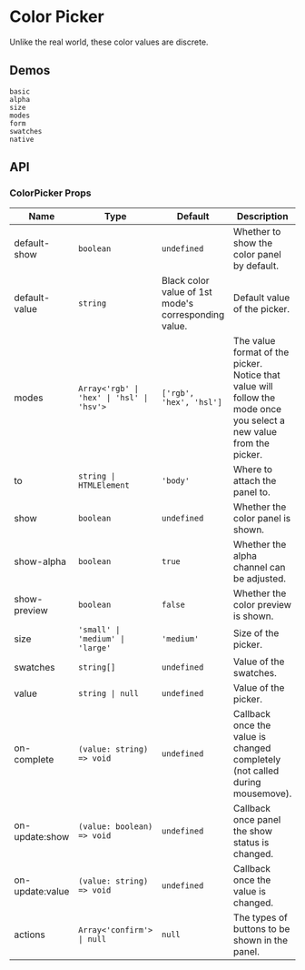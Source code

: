 # Color Picker

Unlike the real world, these color values are discrete.

## Demos

```demo
basic
alpha
size
modes
form
swatches
native
```

## API

### ColorPicker Props

| Name | Type | Default | Description |
| --- | --- | --- | --- |
| default-show | `boolean` | `undefined` | Whether to show the color panel by default. |
| default-value | `string` | Black color value of 1st mode's corresponding value. | Default value of the picker. |
| modes | `Array<'rgb' \| 'hex' \| 'hsl' \| 'hsv'>` | `['rgb', 'hex', 'hsl']` | The value format of the picker. Notice that value will follow the mode once you select a new value from the picker. |
| to | `string \| HTMLElement` | `'body'` | Where to attach the panel to. |
| show | `boolean` | `undefined` | Whether the color panel is shown. |
| show-alpha | `boolean` | `true` | Whether the alpha channel can be adjusted. |
| show-preview | `boolean` | `false` | Whether the color preview is shown. |
| size | `'small' \| 'medium' \| 'large'` | `'medium'` | Size of the picker. |
| swatches | `string[]` | `undefined` | Value of the swatches. |
| value | `string \| null` | `undefined` | Value of the picker. |
| on-complete | `(value: string) => void` | `undefined` | Callback once the value is changed completely (not called during mousemove). |
| on-update:show | `(value: boolean) => void` | `undefined` | Callback once panel the show status is changed. |
| on-update:value | `(value: string) => void` | `undefined` | Callback once the value is changed. |
| actions | `Array<'confirm'> \| null` | `null` | The types of buttons to be shown in the panel. |
